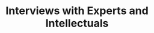 ---
slug: .
label: Appendix 2
title: "Interviews with Experts and Intellectuals"
weight: 200
type: contents
class: list
search: false
contributor:
    - id: hmiyazaki 
pdf: false
epub: false
---